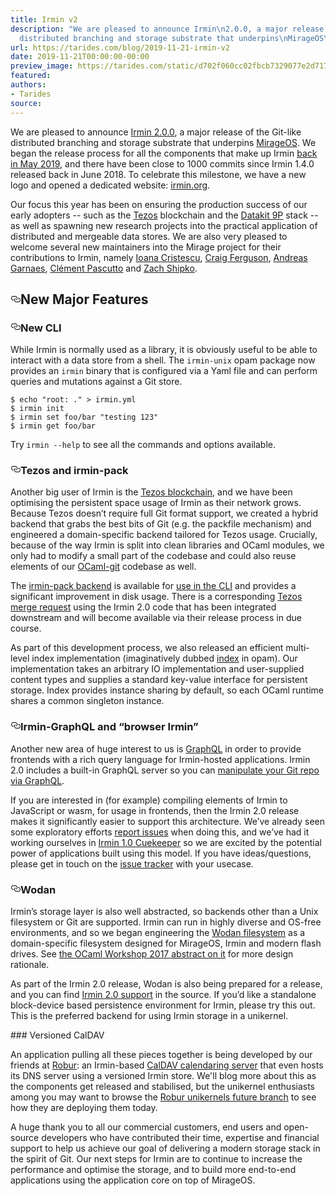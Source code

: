 ```yaml
---
title: Irmin v2
description: "We are pleased to announce Irmin\n2.0.0, a major release of the\nGit-like
  distributed branching and storage substrate that underpins\nMirageOS\u2026"
url: https://tarides.com/blog/2019-11-21-irmin-v2
date: 2019-11-21T00:00:00-00:00
preview_image: https://tarides.com/static/d702f060cc02fbcb7329077e2d71741d/0d665/irmin2.png
featured:
authors:
- Tarides
source:
---
```


<p>We are pleased to announce <a href="https://github.com/mirage/irmin/releases">Irmin
2.0.0</a>, a major release of the
Git-like distributed branching and storage substrate that underpins
<a href="https://mirage.io">MirageOS</a>.  We began the release process for all the
components that make up Irmin <a href="https://tarides.com/blog/2019-05-13-on-the-road-to-irmin-v2">back in May
2019</a>, and there
have been close to 1000 commits since Irmin 1.4.0 released back in June 2018. To
celebrate this milestone, we have a new logo and opened a dedicated website:
<a href="https://irmin.org">irmin.org</a>.</p>
<p>Our focus this year has been on ensuring the production success of our
early adopters -- such as the
<a href="https://gitlab.com/tezos/tezos/tree/master/src/lib_storage">Tezos</a> blockchain
and the <a href="https://github.com/moby/datakit">Datakit 9P</a>
stack -- as well as spawning new research projects into the practical
application of distributed and mergeable data stores.  We are also
very pleased to welcome several new maintainers into the Mirage
project for their contributions to Irmin, namely
<a href="https://github.com/icristescu">Ioana Cristescu</a>,
<a href="https://github.com/CraigFe">Craig Ferguson</a>,
<a href="https://github.com/andreas">Andreas Garnaes</a>,
<a href="https://github.com/pascutto">Cl&eacute;ment Pascutto</a> and
<a href="https://github.com/zshipko">Zach Shipko</a>.</p>
<h2 style="position:relative;"><a href="https://tarides.com/feed.xml#new-major-features" aria-label="new major features permalink" class="anchor before"><svg aria-hidden="true" focusable="false" height="16" version="1.1" viewbox="0 0 16 16" width="16"><path fill-rule="evenodd" d="M4 9h1v1H4c-1.5 0-3-1.69-3-3.5S2.55 3 4 3h4c1.45 0 3 1.69 3 3.5 0 1.41-.91 2.72-2 3.25V8.59c.58-.45 1-1.27 1-2.09C10 5.22 8.98 4 8 4H4c-.98 0-2 1.22-2 2.5S3 9 4 9zm9-3h-1v1h1c1 0 2 1.22 2 2.5S13.98 12 13 12H9c-.98 0-2-1.22-2-2.5 0-.83.42-1.64 1-2.09V6.25c-1.09.53-2 1.84-2 3.25C6 11.31 7.55 13 9 13h4c1.45 0 3-1.69 3-3.5S14.5 6 13 6z"></path></svg></a>New Major Features</h2>
<h3 style="position:relative;"><a href="https://tarides.com/feed.xml#new-cli" aria-label="new cli permalink" class="anchor before"><svg aria-hidden="true" focusable="false" height="16" version="1.1" viewbox="0 0 16 16" width="16"><path fill-rule="evenodd" d="M4 9h1v1H4c-1.5 0-3-1.69-3-3.5S2.55 3 4 3h4c1.45 0 3 1.69 3 3.5 0 1.41-.91 2.72-2 3.25V8.59c.58-.45 1-1.27 1-2.09C10 5.22 8.98 4 8 4H4c-.98 0-2 1.22-2 2.5S3 9 4 9zm9-3h-1v1h1c1 0 2 1.22 2 2.5S13.98 12 13 12H9c-.98 0-2-1.22-2-2.5 0-.83.42-1.64 1-2.09V6.25c-1.09.53-2 1.84-2 3.25C6 11.31 7.55 13 9 13h4c1.45 0 3-1.69 3-3.5S14.5 6 13 6z"></path></svg></a>New CLI</h3>
<p>While Irmin is normally used as a library, it is obviously useful to
be able to interact with a data store from a shell.  The <code>irmin-unix</code>
opam package now provides an <code>irmin</code> binary that is configured via a
Yaml file and can perform queries and mutations against a Git store.</p>
<div class="gatsby-highlight" data-language="shell"><pre class="language-shell"><code class="language-shell">$ <span class="token builtin class-name">echo</span> <span class="token string">&quot;root: .&quot;</span> <span class="token operator">&gt;</span> irmin.yml
$ irmin init
$ irmin <span class="token builtin class-name">set</span> foo/bar <span class="token string">&quot;testing 123&quot;</span>
$ irmin get foo/bar</code></pre></div>
<p>Try <code>irmin --help</code> to see all the commands and options available.</p>
<h3 style="position:relative;"><a href="https://tarides.com/feed.xml#tezos-and-irmin-pack" aria-label="tezos and irmin pack permalink" class="anchor before"><svg aria-hidden="true" focusable="false" height="16" version="1.1" viewbox="0 0 16 16" width="16"><path fill-rule="evenodd" d="M4 9h1v1H4c-1.5 0-3-1.69-3-3.5S2.55 3 4 3h4c1.45 0 3 1.69 3 3.5 0 1.41-.91 2.72-2 3.25V8.59c.58-.45 1-1.27 1-2.09C10 5.22 8.98 4 8 4H4c-.98 0-2 1.22-2 2.5S3 9 4 9zm9-3h-1v1h1c1 0 2 1.22 2 2.5S13.98 12 13 12H9c-.98 0-2-1.22-2-2.5 0-.83.42-1.64 1-2.09V6.25c-1.09.53-2 1.84-2 3.25C6 11.31 7.55 13 9 13h4c1.45 0 3-1.69 3-3.5S14.5 6 13 6z"></path></svg></a>Tezos and irmin-pack</h3>
<p>Another big user of Irmin is the <a href="https://tezos.com">Tezos blockchain</a>,
and we have been optimising the persistent space usage of Irmin as their
network grows.  Because Tezos doesn&rsquo;t require full Git format support,
we created a hybrid backend that grabs the best bits of Git (e.g. the
packfile mechanism) and engineered a domain-specific backend tailored
for Tezos usage. Crucially, because of the way Irmin is split into
clean libraries and OCaml modules, we only had to modify a small part
of the codebase and could also reuse elements of our
<a href="https://github.com/mirage/ocaml-git">OCaml-git</a> codebase as well.</p>
<p>The <a href="https://github.com/mirage/irmin/pull/615">irmin-pack backend</a> is available
for <a href="https://github.com/mirage/irmin/pull/888">use in the CLI</a> and provides a
significant improvement in disk usage.  There is a corresponding <a href="https://gitlab.com/tezos/tezos/merge_requests/1268">Tezos merge
request</a> using the Irmin
2.0 code that has been integrated downstream and will become available via
their release process in due course.</p>
<p>As part of this development process, we also released an efficient multi-level
index implementation (imaginatively dubbed
<a href="https://github.com/mirage/index">index</a> in opam). Our implementation takes an
arbitrary IO implementation and user-supplied content types and supplies a
standard key-value interface for persistent storage. Index provides instance
sharing by default, so each OCaml runtime shares a common singleton instance.</p>
<h3 style="position:relative;"><a href="https://tarides.com/feed.xml#irmin-graphql-and-browser-irmin" aria-label="irmin graphql and browser irmin permalink" class="anchor before"><svg aria-hidden="true" focusable="false" height="16" version="1.1" viewbox="0 0 16 16" width="16"><path fill-rule="evenodd" d="M4 9h1v1H4c-1.5 0-3-1.69-3-3.5S2.55 3 4 3h4c1.45 0 3 1.69 3 3.5 0 1.41-.91 2.72-2 3.25V8.59c.58-.45 1-1.27 1-2.09C10 5.22 8.98 4 8 4H4c-.98 0-2 1.22-2 2.5S3 9 4 9zm9-3h-1v1h1c1 0 2 1.22 2 2.5S13.98 12 13 12H9c-.98 0-2-1.22-2-2.5 0-.83.42-1.64 1-2.09V6.25c-1.09.53-2 1.84-2 3.25C6 11.31 7.55 13 9 13h4c1.45 0 3-1.69 3-3.5S14.5 6 13 6z"></path></svg></a>Irmin-GraphQL and &ldquo;browser Irmin&rdquo;</h3>
<p>Another new area of huge interest to us is
<a href="https://graphql.org">GraphQL</a> in order to provide frontends with a rich
query language for Irmin-hosted applications.  Irmin 2.0 includes a
built-in GraphQL server so you can <a href="https://twitter.com/cuvius/status/1017136581755457539 - [1 Client error: Number of redirects hit maximum amount]">manipulate your Git repo via
GraphQL</a>.</p>
<p>If you are interested in (for example) compiling elements of Irmin to
JavaScript or wasm, for usage in frontends, then the Irmin 2.0 release
makes it significantly easier to support this architecture.  We&rsquo;ve
already seen some exploratory efforts <a href="https://github.com/mirage/irmin/issues/681">report issues</a>
when doing this, and we&rsquo;ve had it working ourselves in <a href="http://roscidus.com/blog/blog/2015/04/28/cuekeeper-gitting-things-done-in-the-browser/">Irmin 1.0 Cuekeeper</a>
so we are excited by the potential power of applications built using
this model.  If you have ideas/questions, please get in touch on the
<a href="https://github.com/mirage/irmin/issues">issue tracker</a> with your
usecase.</p>
<h3 style="position:relative;"><a href="https://tarides.com/feed.xml#wodan" aria-label="wodan permalink" class="anchor before"><svg aria-hidden="true" focusable="false" height="16" version="1.1" viewbox="0 0 16 16" width="16"><path fill-rule="evenodd" d="M4 9h1v1H4c-1.5 0-3-1.69-3-3.5S2.55 3 4 3h4c1.45 0 3 1.69 3 3.5 0 1.41-.91 2.72-2 3.25V8.59c.58-.45 1-1.27 1-2.09C10 5.22 8.98 4 8 4H4c-.98 0-2 1.22-2 2.5S3 9 4 9zm9-3h-1v1h1c1 0 2 1.22 2 2.5S13.98 12 13 12H9c-.98 0-2-1.22-2-2.5 0-.83.42-1.64 1-2.09V6.25c-1.09.53-2 1.84-2 3.25C6 11.31 7.55 13 9 13h4c1.45 0 3-1.69 3-3.5S14.5 6 13 6z"></path></svg></a>Wodan</h3>
<p>Irmin&rsquo;s storage layer is also well abstracted, so backends other than
a Unix filesystem or Git are supported.  Irmin can run in highly
diverse and OS-free environments, and so we began engineering the
<a href="https://github.com/mirage/wodan">Wodan filesystem</a> as a
domain-specific filesystem designed for MirageOS, Irmin and modern
flash drives.  See <a href="https://g2p.github.io/research/wodan.pdf">the OCaml Workshop 2017 abstract on
it</a> for more design
rationale.</p>
<p>As part of the Irmin 2.0 release, Wodan is also being prepared for a
release, and you can find <a href="https://github.com/mirage/wodan/tree/master/src/wodan-irmin">Irmin 2.0
support</a>
in the source.  If you&rsquo;d like a standalone block-device based
persistence environment for Irmin, please try this out.  This is the
preferred backend for using Irmin storage in a unikernel.</p>
<p>###&nbsp;Versioned CalDAV</p>
<p>An application pulling all these pieces together is being developed
by our friends at <a href="https://robur.io/About%20Us/Team">Robur</a>: an Irmin-based
<a href="https://github.com/roburio/caldav">CalDAV calendaring server</a>
that even hosts its DNS server using a versioned Irmin store.  We'll
blog more about this as the components get released and stabilised, but
the unikernel enthusiasts among you may want to browse the
<a href="https://github.com/roburio/unikernels/tree/future - [404 Not Found]">Robur unikernels future branch</a>
to see how they are deploying them today.</p>
<p>A huge thank you to all our commercial customers, end users and open-source
developers who have contributed their time, expertise and
financial support to help us achieve our goal of delivering a modern
storage stack in the spirit of Git.  Our next steps for Irmin are to
continue to increase the performance and optimise the storage,
and to build more end-to-end applications using the application core
on top of MirageOS.</p>
